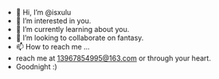 - 👋 Hi, I’m @isxulu
- 👀 I’m interested in you.
- 🌱 I’m currently learning about you.
- 💞️ I’m looking to collaborate on fantasy.
- 📫 How to reach me ...
- reach me at 13967854995@163.com or through your heart.
- Goodnight :)

<!---
isxulu/isxulu is a ✨ special ✨ repository because its `README.md` (this file) appears on your GitHub profile.
You can click the Preview link to take a look at your changes.
--->
